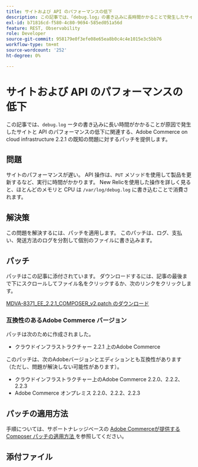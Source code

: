 ```yaml
---
title: サイトおよび API のパフォーマンスの低下
description: この記事では、「debug.log」の書き込みに長時間かかることで発生したサイトと API のパフォーマンスの低下に関連する、Adobe Commerce on cloud infrastructure 2.2.1 の既知の問題に対するパッチを提供します。
exl-id: b71816cd-f580-4c80-9694-585ed051a56d
feature: REST, Observability
role: Developer
source-git-commit: 958179e0f3efe08e65ea8b0c4c4e1015e3c5bb76
workflow-type: tm+mt
source-wordcount: '252'
ht-degree: 0%

---
```


# サイトおよび API のパフォーマンスの低下

この記事では、`debug.log` ータの書き込みに長い時間がかかることが原因で発生したサイトと API のパフォーマンスの低下に関連する、Adobe Commerce on cloud infrastructure 2.2.1 の既知の問題に対するパッチを提供します。

## 問題

サイトのパフォーマンスが遅い。 API 操作は、`PUT` メソッドを使用して製品を更新するなど、実行に時間がかかります。 New Relicを使用した操作を詳しく見ると、ほとんどのメモリと CPU は `/var/log/debug.log` に書き込むことで消費されます。

## 解決策

この問題を解決するには、パッチを適用します。 このパッチは、ログ、支払い、発送方法のログを分割して個別のファイルに書き込みます。

## パッチ

パッチはこの記事に添付されています。 ダウンロードするには、記事の最後まで下にスクロールしてファイル名をクリックするか、次のリンクをクリックします。

[MDVA-8371\_EE\_2.2.1\_COMPOSER\_v2.patch のダウンロード](assets/MDVA-8371_EE_2.2.1_COMPOSER_v2.patch.zip)

### 互換性のあるAdobe Commerce バージョン

パッチは次のために作成されました。

* クラウドインフラストラクチャー 2.2.1 上のAdobe Commerce

このパッチは、次のAdobeバージョンとエディションとも互換性があります（ただし、問題が解決しない可能性があります）。

* クラウドインフラストラクチャー上のAdobe Commerce 2.2.0、2.2.2、2.2.3
* Adobe Commerce オンプレミス 2.2.0、2.2.2、2.2.3

## パッチの適用方法

手順については、サポートナレッジベースの [Adobe Commerceが提供する Composer パッチの適用方法 ](/help/how-to/general/how-to-apply-a-composer-patch-provided-by-magento.md) を参照してください。

## 添付ファイル
